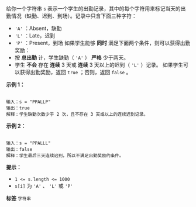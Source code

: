 给你一个字符串 `s` 表示一个学生的出勤记录，其中的每个字符用来标记当天的出勤情况（缺勤、迟到、到场）。记录中只含下面三种字符：
-  `'A'` ：Absent，缺勤
-  `'L'` ：Late，迟到
-  `'P'` ：Present，到场
如果学生能够 **同时** 满足下面两个条件，则可以获得出勤奖励：
- 按 **总出勤** 计，学生缺勤（ `'A'` ） **严格** 少于两天。
- 学生 **不会** 存在 **连续** 3 天或 **连续** 3 天以上的迟到（ `'L'` ）记录。
如果学生可以获得出勤奖励，返回 `true` ；否则，返回 `false` 。

 

 **示例 1：** 

```

输入：s = "PPALLP"
输出：true
解释：学生缺勤次数少于 2 次，且不存在 3 天或以上的连续迟到记录。

```
 **示例 2：** 

```

输入：s = "PPALLL"
输出：false
解释：学生最后三天连续迟到，所以不满足出勤奖励的条件。

```
 

 **提示：** 
-  `1 <= s.length <= 1000` 
-  `s[i]` 为 `'A'` 、 `'L'` 或 `'P'` 
 
**标签**
`字符串` 

